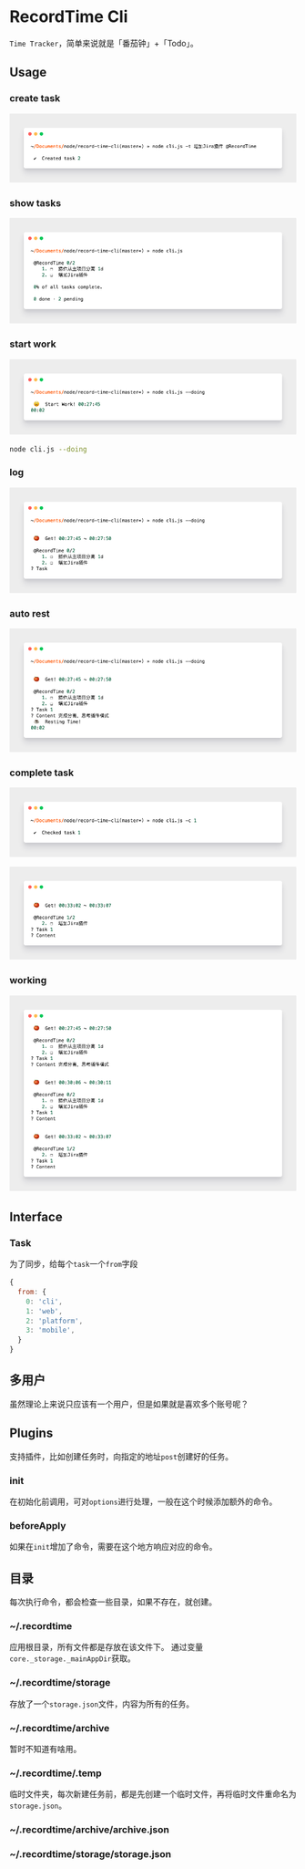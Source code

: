 # RecordTime Cli

`Time Tracker`，简单来说就是「番茄钟」+「Todo」。

## Usage

### create task

![create task](./assets/create-task.png)

### show tasks

![show tasks](./assets/show-tasks.png)

### start work

![start work](./assets/start-work.png)

```bash
node cli.js --doing
```

### log

![log](./assets/log-time.png)

### auto rest

![rest](./assets/auto-rest.png)

### complete task

![complete](./assets/complete-task.png)

![not show complete task](./assets/not-show-complete-task.png)

### working

![working](./assets/auto.png)

## Interface

### Task

为了同步，给每个`task`一个`from`字段

```js
{
  from: {
    0: 'cli',
    1: 'web',
    2: 'platform',
    3: 'mobile',
  }
}
```

## 多用户

虽然理论上来说只应该有一个用户，但是如果就是喜欢多个账号呢？

## Plugins

支持插件，比如创建任务时，向指定的地址`post`创建好的任务。

### init

在初始化前调用，可对`options`进行处理，一般在这个时候添加额外的命令。

### beforeApply

如果在`init`增加了命令，需要在这个地方响应对应的命令。

## 目录

每次执行命令，都会检查一些目录，如果不存在，就创建。

### ~/.recordtime

应用根目录，所有文件都是存放在该文件下。
通过变量`core._storage._mainAppDir`获取。

### ~/.recordtime/storage

存放了一个`storage.json`文件，内容为所有的任务。

### ~/.recordtime/archive

暂时不知道有啥用。

### ~/.recordtime/.temp

临时文件夹，每次新建任务前，都是先创建一个临时文件，再将临时文件重命名为`storage.json`。

### ~/.recordtime/archive/archive.json

### ~/.recordtime/storage/storage.json